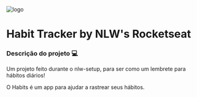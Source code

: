 ![logo](https://github.com/Juzupo/nlw-setup/assets/123331586/48f0a3c9-e59e-4559-8d86-2215ba128ac4)
# Habit Tracker by NLW's Rocketseat

### Descrição do projeto 💻

Um projeto feito durante o nlw-setup, para ser como um lembrete para hábitos diários!

O Habits é um app para ajudar a rastrear seus hábitos.

